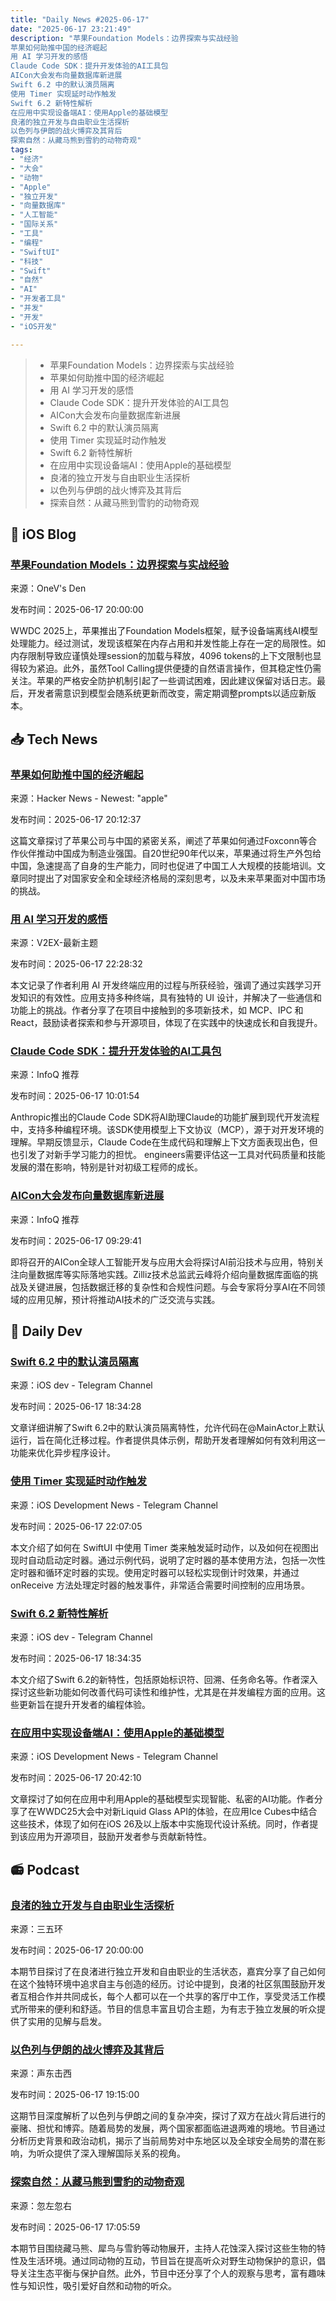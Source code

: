 ```yaml
---
title: "Daily News #2025-06-17"
date: "2025-06-17 23:21:49"
description: "苹果Foundation Models：边界探索与实战经验
苹果如何助推中国的经济崛起
用 AI 学习开发的感悟
Claude Code SDK：提升开发体验的AI工具包
AICon大会发布向量数据库新进展
Swift 6.2 中的默认演员隔离
使用 Timer 实现延时动作触发
Swift 6.2 新特性解析
在应用中实现设备端AI：使用Apple的基础模型
良渚的独立开发与自由职业生活探析
以色列与伊朗的战火博弈及其背后
探索自然：从藏马熊到雪豹的动物奇观"
tags: 
- "经济"
- "大会"
- "动物"
- "Apple"
- "独立开发"
- "向量数据库"
- "人工智能"
- "国际关系"
- "工具"
- "编程"
- "SwiftUI"
- "科技"
- "Swift"
- "自然"
- "AI"
- "开发者工具"
- "并发"
- "开发"
- "iOS开发"

---
```


> - 苹果Foundation Models：边界探索与实战经验
> - 苹果如何助推中国的经济崛起
> - 用 AI 学习开发的感悟
> - Claude Code SDK：提升开发体验的AI工具包
> - AICon大会发布向量数据库新进展
> - Swift 6.2 中的默认演员隔离
> - 使用 Timer 实现延时动作触发
> - Swift 6.2 新特性解析
> - 在应用中实现设备端AI：使用Apple的基础模型
> - 良渚的独立开发与自由职业生活探析
> - 以色列与伊朗的战火博弈及其背后
> - 探索自然：从藏马熊到雪豹的动物奇观

## 🍎 iOS Blog

### [苹果Foundation Models：边界探索与实战经验](https://onevcat.com/2025/06/foundation-models/)

来源：OneV's Den

发布时间：2025-06-17 20:00:00

WWDC 2025上，苹果推出了Foundation Models框架，赋予设备端离线AI模型处理能力。经过测试，发现该框架在内存占用和并发性能上存在一定的局限性。如内存限制导致应谨慎处理session的加载与释放，4096 tokens的上下文限制也显得较为紧迫。此外，虽然Tool Calling提供便捷的自然语言操作，但其稳定性仍需关注。苹果的严格安全防护机制引起了一些调试困难，因此建议保留对话日志。最后，开发者需意识到模型会随系统更新而改变，需定期调整prompts以适应新版本。

## 📥 Tech News

### [苹果如何助推中国的经济崛起](https://text.npr.org/g-s1-72993)

来源：Hacker News - Newest: "apple"

发布时间：2025-06-17 20:12:37

这篇文章探讨了苹果公司与中国的紧密关系，阐述了苹果如何通过Foxconn等合作伙伴推动中国成为制造业强国。自20世纪90年代以来，苹果通过将生产外包给中国，急速提高了自身的生产能力，同时也促进了中国工人大规模的技能培训。文章同时提出了对国家安全和全球经济格局的深刻思考，以及未来苹果面对中国市场的挑战。

### [用 AI 学习开发的感悟](https://www.v2ex.com/t/1139288)

来源：V2EX-最新主题

发布时间：2025-06-17 22:28:32

本文记录了作者利用 AI 开发终端应用的过程与所获经验，强调了通过实践学习开发知识的有效性。应用支持多种终端，具有独特的 UI 设计，并解决了一些通信和功能上的挑战。作者分享了在项目中接触到的多项新技术，如 MCP、IPC 和 React，鼓励读者探索和参与开源项目，体现了在实践中的快速成长和自我提升。

### [Claude Code SDK：提升开发体验的AI工具包](https://www.infoq.cn/article/rWPURK0yAshwhrJhhYFO)

来源：InfoQ 推荐

发布时间：2025-06-17 10:01:54

Anthropic推出的Claude Code SDK将AI助理Claude的功能扩展到现代开发流程中，支持多种编程环境。该SDK使用模型上下文协议（MCP），源于对开发环境的理解。早期反馈显示，Claude Code在生成代码和理解上下文方面表现出色，但也引发了对新手学习能力的担忧。 engineers需要评估这一工具对代码质量和技能发展的潜在影响，特别是针对初级工程师的成长。

### [AICon大会发布向量数据库新进展](https://www.infoq.cn/article/vUMEuFg91llfWNp7UAAX)

来源：InfoQ 推荐

发布时间：2025-06-17 09:29:41

即将召开的AICon全球人工智能开发与应用大会将探讨AI前沿技术与应用，特别关注向量数据库等实际落地实践。Zilliz技术总监武云峰将介绍向量数据库面临的挑战及关键进展，包括数据迁移的复杂性和合规性问题。与会专家将分享AI在不同领域的应用见解，预计将推动AI技术的广泛交流与实践。

## 💾 Daily Dev

### [Swift 6.2 中的默认演员隔离](https://t.me/iosdevio/6086)

来源：iOS dev - Telegram Channel

发布时间：2025-06-17 18:34:28

文章详细讲解了Swift 6.2中的默认演员隔离特性，允许代码在@MainActor上默认运行，旨在简化迁移过程。作者提供具体示例，帮助开发者理解如何有效利用这一功能来优化异步程序设计。

### [使用 Timer 实现延时动作触发](https://www.createwithswift.com/triggering-actions-after-a-time-interval-with-timers/)

来源：iOS Development News - Telegram Channel

发布时间：2025-06-17 22:07:05

本文介绍了如何在 SwiftUI 中使用 Timer 类来触发延时动作，以及如何在视图出现时自动启动定时器。通过示例代码，说明了定时器的基本使用方法，包括一次性定时器和循环定时器的实现。使用定时器可以轻松实现倒计时效果，并通过 onReceive 方法处理定时器的触发事件，非常适合需要时间控制的应用场景。

### [Swift 6.2 新特性解析](https://t.me/iosdevio/6088)

来源：iOS dev - Telegram Channel

发布时间：2025-06-17 18:34:35

本文介绍了Swift 6.2的新特性，包括原始标识符、回溯、任务命名等。作者深入探讨这些新功能如何改善代码可读性和维护性，尤其是在并发编程方面的应用。这些更新旨在提升开发者的编程体验。

### [在应用中实现设备端AI：使用Apple的基础模型](https://dimillian.medium.com/bringing-on-device-ai-to-your-app-using-apples-foundation-models-8a1df297eeaa?source=rss-b067c9115d59------2)

来源：iOS Development News - Telegram Channel

发布时间：2025-06-17 20:42:10

文章探讨了如何在应用中利用Apple的基础模型实现智能、私密的AI功能。作者分享了在WWDC25大会中对新Liquid Glass API的体验，在应用Ice Cubes中结合这些技术，体现了如何在iOS 26及以上版本中实施现代设计系统。同时，作者提到该应用为开源项目，鼓励开发者参与贡献新特性。

## 📻 Podcast

### [良渚的独立开发与自由职业生活探析](https://www.xiaoyuzhoufm.com/episode/685002ec2a38b4d979eee2c8)

来源：三五环

发布时间：2025-06-17 20:00:00

本期节目探讨了在良渚进行独立开发和自由职业的生活状态，嘉宾分享了自己如何在这个独特环境中追求自主与创造的经历。讨论中提到，良渚的社区氛围鼓励开发者互相合作并共同成长，每个人都可以在一个共享的客厅中工作，享受灵活工作模式所带来的便利和舒适。节目的信息丰富且切合主题，为有志于独立发展的听众提供了实用的见解与启发。

### [以色列与伊朗的战火博弈及其背后](https://www.xiaoyuzhoufm.com/episode/68514e8c633563b0424366de)

来源：声东击西

发布时间：2025-06-17 19:15:00

这期节目深度解析了以色列与伊朗之间的复杂冲突，探讨了双方在战火背后进行的豪赌、担忧和博弈。随着局势的发展，两个国家都面临进退两难的境地。节目通过分析历史背景和政治动机，揭示了当前局势对中东地区以及全球安全局势的潜在影响，为听众提供了深入理解国际关系的视角。

### [探索自然：从藏马熊到雪豹的动物奇观](https://www.xiaoyuzhoufm.com/episode/68512e262a38b4d9791875b4)

来源：忽左忽右

发布时间：2025-06-17 17:05:59

本期节目围绕藏马熊、犀鸟与雪豹等动物展开，主持人花蚀深入探讨这些生物的特性及生活环境。通过同动物的互动，节目旨在提高听众对野生动物保护的意识，倡导关注生态平衡与保护自然。此外，节目中还分享了个人的观察与思考，富有趣味性与知识性，吸引爱好自然和动物的听众。
